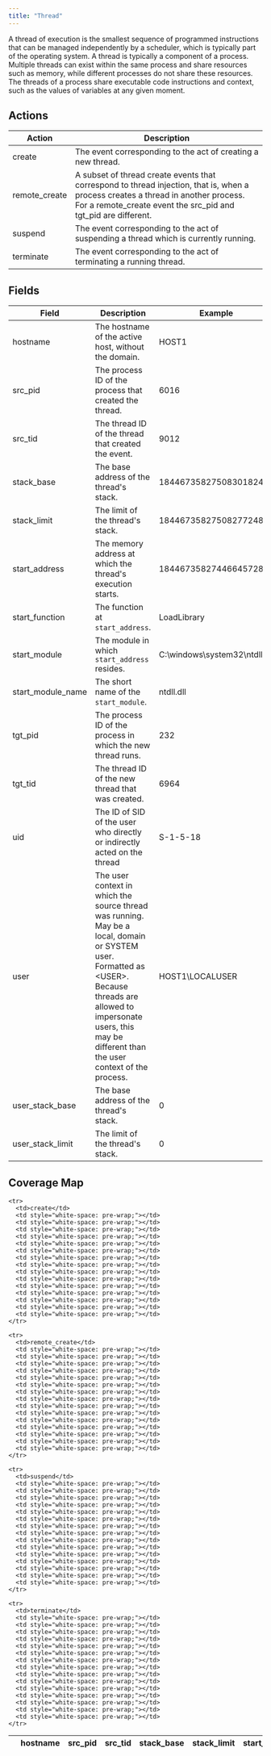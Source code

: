 ```yaml
---
title: "Thread"
---
```

A thread of execution is the smallest sequence of programmed instructions that can be managed independently by a scheduler, which is typically part of the operating system. A thread is typically a component of a process. Multiple threads can exist within the same process and share resources such as memory, while different processes do not share these resources. The threads of a process share executable code instructions and context, such as the values of variables at any given moment.

## Actions
|Action|Description|
|---|---|
|create|The event corresponding to the act of creating a new thread.|
|remote_create|A subset of thread create events that correspond to thread injection, that is, when a process creates a thread in another process. For a remote_create event the src_pid and tgt_pid are different.|
|suspend|The event corresponding to the act of suspending a thread which is currently running.|
|terminate|The event corresponding to the act of terminating a running thread.|

## Fields
|Field|Description|Example|
|---|---|---|
hostname|The hostname of the active host, without the domain.|HOST1
src_pid|The process ID of the process that created the thread.|6016
src_tid|The thread ID of the thread that created the event.|9012
stack_base|The base address of the thread's stack.|18446735827508301824
stack_limit|The limit of the thread's stack.|18446735827508277248
start_address|The memory address at which the thread's execution starts.|18446735827446645728
start_function|The function at `start_address`.|LoadLibrary
start_module|The module in which `start_address` resides.|C:\windows\system32\ntdll.dll
start_module_name|The short name of the `start_module`.|ntdll.dll
tgt_pid|The process ID of the process in which the new thread runs.|232
tgt_tid|The thread ID of the new thread that was created.|6964
uid|The ID of SID of the user who directly or indirectly acted on the thread|S-1-5-18
user|The user context in which the source thread was running. May be a local, domain or SYSTEM user. Formatted as <DOMAIN>\<USER>. Because threads are allowed to impersonate users, this may be different than the user context of the process.|HOST1\LOCALUSER
user_stack_base|The base address of the thread's stack.|0
user_stack_limit|The limit of the thread's stack.|0

## Coverage Map
<table>
  <thead>
    <tr>
      <th />
      <th>hostname</th>
      <th>src_pid</th>
      <th>src_tid</th>
      <th>stack_base</th>
      <th>stack_limit</th>
      <th>start_address</th>
      <th>start_function</th>
      <th>start_module</th>
      <th>start_module_name</th>
      <th>tgt_pid</th>
      <th>tgt_tid</th>
      <th>uid</th>
      <th>user</th>
      <th>user_stack_base</th>
      <th>user_stack_limit</th>
    </tr>
  </thead>
  <tbody>
    
    <tr>
      <td>create</td>
      <td style="white-space: pre-wrap;"></td>
      <td style="white-space: pre-wrap;"></td>
      <td style="white-space: pre-wrap;"></td>
      <td style="white-space: pre-wrap;"></td>
      <td style="white-space: pre-wrap;"></td>
      <td style="white-space: pre-wrap;"></td>
      <td style="white-space: pre-wrap;"></td>
      <td style="white-space: pre-wrap;"></td>
      <td style="white-space: pre-wrap;"></td>
      <td style="white-space: pre-wrap;"></td>
      <td style="white-space: pre-wrap;"></td>
      <td style="white-space: pre-wrap;"></td>
      <td style="white-space: pre-wrap;"></td>
      <td style="white-space: pre-wrap;"></td>
      <td style="white-space: pre-wrap;"></td>
    </tr>
    
    <tr>
      <td>remote_create</td>
      <td style="white-space: pre-wrap;"></td>
      <td style="white-space: pre-wrap;"></td>
      <td style="white-space: pre-wrap;"></td>
      <td style="white-space: pre-wrap;"></td>
      <td style="white-space: pre-wrap;"></td>
      <td style="white-space: pre-wrap;"></td>
      <td style="white-space: pre-wrap;"></td>
      <td style="white-space: pre-wrap;"></td>
      <td style="white-space: pre-wrap;"></td>
      <td style="white-space: pre-wrap;"></td>
      <td style="white-space: pre-wrap;"></td>
      <td style="white-space: pre-wrap;"></td>
      <td style="white-space: pre-wrap;"></td>
      <td style="white-space: pre-wrap;"></td>
      <td style="white-space: pre-wrap;"></td>
    </tr>
    
    <tr>
      <td>suspend</td>
      <td style="white-space: pre-wrap;"></td>
      <td style="white-space: pre-wrap;"></td>
      <td style="white-space: pre-wrap;"></td>
      <td style="white-space: pre-wrap;"></td>
      <td style="white-space: pre-wrap;"></td>
      <td style="white-space: pre-wrap;"></td>
      <td style="white-space: pre-wrap;"></td>
      <td style="white-space: pre-wrap;"></td>
      <td style="white-space: pre-wrap;"></td>
      <td style="white-space: pre-wrap;"></td>
      <td style="white-space: pre-wrap;"></td>
      <td style="white-space: pre-wrap;"></td>
      <td style="white-space: pre-wrap;"></td>
      <td style="white-space: pre-wrap;"></td>
      <td style="white-space: pre-wrap;"></td>
    </tr>
    
    <tr>
      <td>terminate</td>
      <td style="white-space: pre-wrap;"></td>
      <td style="white-space: pre-wrap;"></td>
      <td style="white-space: pre-wrap;"></td>
      <td style="white-space: pre-wrap;"></td>
      <td style="white-space: pre-wrap;"></td>
      <td style="white-space: pre-wrap;"></td>
      <td style="white-space: pre-wrap;"></td>
      <td style="white-space: pre-wrap;"></td>
      <td style="white-space: pre-wrap;"></td>
      <td style="white-space: pre-wrap;"></td>
      <td style="white-space: pre-wrap;"></td>
      <td style="white-space: pre-wrap;"></td>
      <td style="white-space: pre-wrap;"></td>
      <td style="white-space: pre-wrap;"></td>
      <td style="white-space: pre-wrap;"></td>
    </tr>
    
  </tbody>
</table>